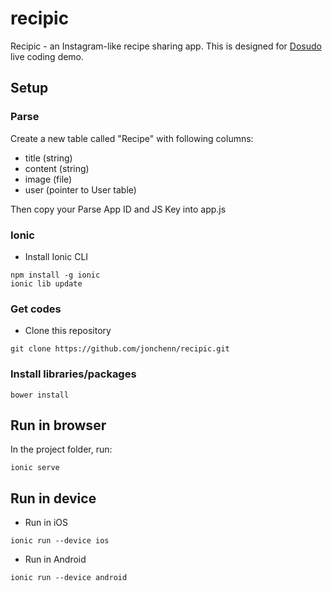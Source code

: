 # recipic

Recipic - an Instagram-like recipe sharing app. This is designed for [Dosudo](https://www.facebook.com/groups/dosudo/) live coding demo.

## Setup

### Parse

Create a new table called "Recipe" with following columns:

* title (string)
* content (string)
* image (file)
* user (pointer to User table)

Then copy your Parse App ID and JS Key into app.js

### Ionic

* Install Ionic CLI
```
npm install -g ionic
ionic lib update
```

### Get codes
* Clone this repository

```
git clone https://github.com/jonchenn/recipic.git
```

### Install libraries/packages

```
bower install
```

## Run in browser
In the project folder, run:

```
ionic serve
```

## Run in device

* Run in iOS
```
ionic run --device ios
```

* Run in Android
```
ionic run --device android
```
